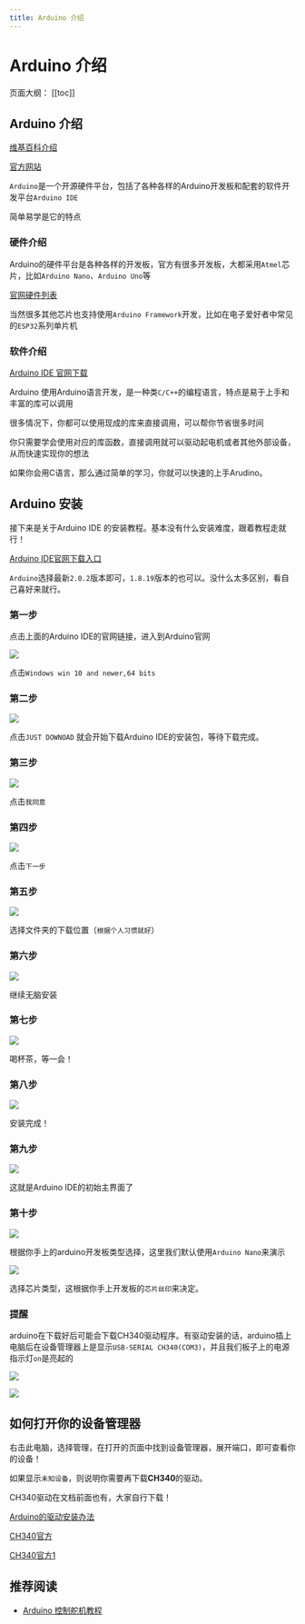 ```yaml
---
title: Arduino 介绍
---
```

# Arduino 介绍

页面大纲：
[[toc]]

## Arduino 介绍

[维基百科介绍](https://w.wiki/5yJP)

[官方网站](https://www.arduino.cc/)

`Arduino`是一个开源硬件平台，包括了各种各样的Arduino开发板和配套的软件开发平台`Arduino IDE`

简单易学是它的特点

### 硬件介绍

Arduino的硬件平台是各种各样的开发板，官方有很多开发板，大都采用`Atmel`芯片，比如`Arduino Nano`、`Arduino Uno`等

[官网硬件列表](https://www.arduino.cc/en/hardware)

当然很多其他芯片也支持使用`Arduino Framework`开发，比如在电子爱好者中常见的`ESP32`系列单片机

### 软件介绍

[Arduino IDE 官网下载](https://www.arduino.cc/en/software)

Arduino 使用Arduino语言开发，是一种类`C/C++`的编程语言，特点是易于上手和丰富的库可以调用

很多情况下，你都可以使用现成的库来直接调用，可以帮你节省很多时间

你只需要学会使用对应的库函数，直接调用就可以驱动起电机或者其他外部设备，从而快速实现你的想法

如果你会用C语言，那么通过简单的学习，你就可以快速的上手Arudino。

## Arduino 安装

接下来是关于Arduino IDE 的安装教程。基本没有什么安装难度，跟着教程走就行！

[Arduino IDE官网下载入口](https://www.arduino.cc/en/software)

`Arduino`选择最新`2.0.2`版本即可，`1.8.19`版本的也可以。没什么太多区别，看自己喜好来就行。

### 第一步

点击上面的Arduino IDE的官网链接，进入到Arduino官网

![](/assets/pics/arduino1.jpg)

点击`Windows win 10 and newer,64 bits`

### 第二步

![](/assets/pics/arduino2.jpg)

点击`JUST DOWNOAD` 就会开始下载Arduino IDE的安装包，等待下载完成。

### 第三步

![](/assets/pics/arduino3.jpg)

点击`我同意`

### 第四步

![](/assets/pics/arduino4.jpg)

点击`下一步`

### 第五步

![](/assets/pics/arduino5.jpg)

选择文件夹的下载位置（`根据个人习惯就好`）

### 第六步

![](/assets/pics/vscode/arduino6.jpg)

继续无脑安装

### 第七步

![](/assets/pics/vscode/arduino7.jpg)

喝杯茶，等一会！

### 第八步

![](/assets/pics/arduino8.png)

安装完成！

### 第九步

![](/assets/pics/arduino9.jpg)

这就是Arduino IDE的初始主界面了

### 第十步

![](/assets/pics/arduino10.jpg)

根据你手上的arduino开发板类型选择，这里我们默认使用`Arduino Nano`来演示

![](/assets/pics/arduino11.jpg)

选择芯片类型，这根据你手上开发板的`芯片丝印`来决定。

### 提醒

arduino在下载好后可能会下载CH340驱动程序。有驱动安装的话，arduino插上电脑后在设备管理器上是显示`USB-SERIAL CH340(COM3)`，并且我们板子上的电源指示灯`on`是亮起的

![](/assets/pics/arduinoM.png)

![](/assets/pics/arduinoN.jpg)

## 如何打开你的设备管理器

右击此电脑，选择管理，在打开的页面中找到设备管理器，展开端口，即可查看你的设备！

如果显示`未知设备`，则说明你需要再下载**CH340**的驱动。

CH340驱动在文档前面也有，大家自行下载！

[Arduino的驱动安装办法](http://www.arduino.cn/thread-1008-1-1.html)

[CH340官方](http://www.wch-ic.com/downloads/CH341SER_EXE.html)

[CH340官方1](https://nas.dustella.net/s/B8dIO)

## 推荐阅读

- [Arduino 控制舵机教程](guide-arduino-servo.md)

